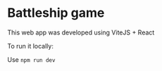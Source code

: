 # Battleship game

This web app was developed using ViteJS + React

To run it locally:

Use `npm run dev`
